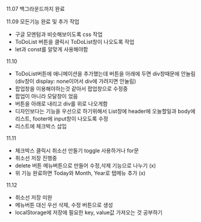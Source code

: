 11.07 백그라운드까지 완료

11.09 모든기능 완료 및 추가 작업
 - 구글 모멘텀과 비슷해보이도록 css 작업
 - ToDoList 버튼을 클릭시 ToDoList창이 나오도록 작업
 - let과 const를 알맞게 사용해야함

11.10 
 - ToDoList버튼에 애니메이션을 추가했는데 버튼을 아래에 두면 div창때문에 안눌림(div창이 display: none이어서 div에 가려지면 안눌림)
 - 팝업창을 이용해야하는것 같아서 팝업창으로 수정중
 - 팝업이 아니라 모달창이 었음
 - 버튼을 아래로 내리고 div를 위로 나오게함
 - 디자인보다는 기능을 우선으로 하기위해서 List창에 header에 오늘할일과 body에 리스트, footer에 input창이 나오도록 수정
 - 리스트에 체크박스 삽입

 11.11
 - 체크박스 클릭시 취소선 만들기 toggle 사용하거나 for문
 - 취소선 저장 진행중
 - delete 버튼 메뉴버튼으로 만들어 수정,삭제 기능으로 나누기 (x)
 - 위 기능 완료하면 Today와 Month, Year로 탭메뉴 추가 (x)

 11.12
 - 취소선 저장 미완
 - 메뉴버튼 대신 우선 삭제, 수정 버튼으로 생성
 - localStorage에 저장에 필요한 key, value값 가져오는 것 공부하기
